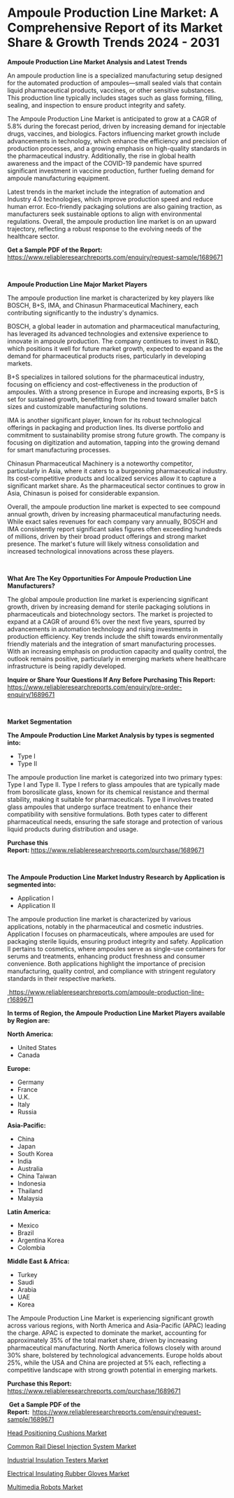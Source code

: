 <p><h1>Ampoule Production Line Market: A Comprehensive Report of its Market Share & Growth Trends 2024 - 2031</h1></p><p><strong>Ampoule Production Line Market Analysis and Latest Trends</strong></p>
<p><p>An ampoule production line is a specialized manufacturing setup designed for the automated production of ampoules—small sealed vials that contain liquid pharmaceutical products, vaccines, or other sensitive substances. This production line typically includes stages such as glass forming, filling, sealing, and inspection to ensure product integrity and safety.</p><p>The Ampoule Production Line Market is anticipated to grow at a CAGR of 5.8% during the forecast period, driven by increasing demand for injectable drugs, vaccines, and biologics. Factors influencing market growth include advancements in technology, which enhance the efficiency and precision of production processes, and a growing emphasis on high-quality standards in the pharmaceutical industry. Additionally, the rise in global health awareness and the impact of the COVID-19 pandemic have spurred significant investment in vaccine production, further fueling demand for ampoule manufacturing equipment.</p><p>Latest trends in the market include the integration of automation and Industry 4.0 technologies, which improve production speed and reduce human error. Eco-friendly packaging solutions are also gaining traction, as manufacturers seek sustainable options to align with environmental regulations. Overall, the ampoule production line market is on an upward trajectory, reflecting a robust response to the evolving needs of the healthcare sector.</p></p>
<p><strong>Get a Sample PDF of the Report:&nbsp;</strong> <a href="https://www.reliableresearchreports.com/enquiry/request-sample/1689671?utm_campaign=112&utm_medium=2&utm_source=Github&utm_content=ia&utm_term=19102024&utm_id=ampoule-production-line">https://www.reliableresearchreports.com/enquiry/request-sample/1689671</a></p>
<p>&nbsp;</p>
<p><strong>Ampoule Production Line Major Market Players</strong></p>
<p><p>The ampoule production line market is characterized by key players like BOSCH, B+S, IMA, and Chinasun Pharmaceutical Machinery, each contributing significantly to the industry's dynamics. </p><p>BOSCH, a global leader in automation and pharmaceutical manufacturing, has leveraged its advanced technologies and extensive experience to innovate in ampoule production. The company continues to invest in R&D, which positions it well for future market growth, expected to expand as the demand for pharmaceutical products rises, particularly in developing markets.</p><p>B+S specializes in tailored solutions for the pharmaceutical industry, focusing on efficiency and cost-effectiveness in the production of ampoules. With a strong presence in Europe and increasing exports, B+S is set for sustained growth, benefitting from the trend toward smaller batch sizes and customizable manufacturing solutions.</p><p>IMA is another significant player, known for its robust technological offerings in packaging and production lines. Its diverse portfolio and commitment to sustainability promise strong future growth. The company is focusing on digitization and automation, tapping into the growing demand for smart manufacturing processes.</p><p>Chinasun Pharmaceutical Machinery is a noteworthy competitor, particularly in Asia, where it caters to a burgeoning pharmaceutical industry. Its cost-competitive products and localized services allow it to capture a significant market share. As the pharmaceutical sector continues to grow in Asia, Chinasun is poised for considerable expansion.</p><p>Overall, the ampoule production line market is expected to see compound annual growth, driven by increasing pharmaceutical manufacturing needs. While exact sales revenues for each company vary annually, BOSCH and IMA consistently report significant sales figures often exceeding hundreds of millions, driven by their broad product offerings and strong market presence. The market's future will likely witness consolidation and increased technological innovations across these players.</p></p>
<p>&nbsp;</p>
<p><strong>What Are The Key Opportunities For Ampoule Production Line Manufacturers?</strong></p>
<p><p>The global ampoule production line market is experiencing significant growth, driven by increasing demand for sterile packaging solutions in pharmaceuticals and biotechnology sectors. The market is projected to expand at a CAGR of around 6% over the next five years, spurred by advancements in automation technology and rising investments in production efficiency. Key trends include the shift towards environmentally friendly materials and the integration of smart manufacturing processes. With an increasing emphasis on production capacity and quality control, the outlook remains positive, particularly in emerging markets where healthcare infrastructure is being rapidly developed.</p></p>
<p><strong>Inquire or Share Your Questions If Any Before Purchasing This Report:</strong> <a href="https://www.reliableresearchreports.com/enquiry/pre-order-enquiry/1689671?utm_campaign=112&utm_medium=2&utm_source=Github&utm_content=ia&utm_term=19102024&utm_id=ampoule-production-line">https://www.reliableresearchreports.com/enquiry/pre-order-enquiry/1689671</a></p>
<p>&nbsp;</p>
<p><strong>Market Segmentation</strong></p>
<p><strong>The Ampoule Production Line Market Analysis by types is segmented into:</strong></p>
<p><ul><li>Type I</li><li>Type II</li></ul></p>
<p><p>The ampoule production line market is categorized into two primary types: Type I and Type II. Type I refers to glass ampoules that are typically made from borosilicate glass, known for its chemical resistance and thermal stability, making it suitable for pharmaceuticals. Type II involves treated glass ampoules that undergo surface treatment to enhance their compatibility with sensitive formulations. Both types cater to different pharmaceutical needs, ensuring the safe storage and protection of various liquid products during distribution and usage.</p></p>
<p><strong>Purchase this Report:&nbsp;</strong><a href="https://www.reliableresearchreports.com/purchase/1689671?utm_campaign=112&utm_medium=2&utm_source=Github&utm_content=ia&utm_term=19102024&utm_id=ampoule-production-line">https://www.reliableresearchreports.com/purchase/1689671</a></p>
<p>&nbsp;</p>
<p><strong>The Ampoule Production Line Market Industry Research by Application is segmented into:</strong></p>
<p><ul><li>Application I</li><li>Application II</li></ul></p>
<p><p>The ampoule production line market is characterized by various applications, notably in the pharmaceutical and cosmetic industries. Application I focuses on pharmaceuticals, where ampoules are used for packaging sterile liquids, ensuring product integrity and safety. Application II pertains to cosmetics, where ampoules serve as single-use containers for serums and treatments, enhancing product freshness and consumer convenience. Both applications highlight the importance of precision manufacturing, quality control, and compliance with stringent regulatory standards in their respective markets.</p></p>
<p><a href="https://www.reliableresearchreports.com/ampoule-production-line-r1689671?utm_campaign=112&utm_medium=2&utm_source=Github&utm_content=ia&utm_term=19102024&utm_id=ampoule-production-line">&nbsp;https://www.reliableresearchreports.com/ampoule-production-line-r1689671</a></p>
<p><strong>In terms of Region, the Ampoule Production Line Market Players available by Region are:</strong></p>
<p>
    <p> <strong> North America: </strong>
        <ul>
            <li>United States</li>
            <li>Canada</li>
        </ul>
        </p> 
    <p> <strong> Europe: </strong>
        <ul>
            <li>Germany</li>
            <li>France</li>
            <li>U.K.</li>
            <li>Italy</li>
            <li>Russia</li>
        </ul>
        </p> 
    <p> <strong> Asia-Pacific: </strong>
        <ul>
            <li>China</li>
            <li>Japan</li>
            <li>South Korea</li>
            <li>India</li>
            <li>Australia</li>
            <li>China Taiwan</li>
            <li>Indonesia</li>
            <li>Thailand</li>
            <li>Malaysia</li>
        </ul>
        </p> 
    <p> <strong> Latin America: </strong>
        <ul>
            <li>Mexico</li>
            <li>Brazil</li>
            <li>Argentina Korea</li>
            <li>Colombia</li>
        </ul>
        </p> 
    <p> <strong> Middle East & Africa: </strong>
        <ul>
            <li>Turkey</li>
            <li>Saudi</li>
            <li>Arabia</li>
            <li>UAE</li>
            <li>Korea</li>
        </ul>
    </p>
    </p>
<p><p>The Ampoule Production Line Market is experiencing significant growth across various regions, with North America and Asia-Pacific (APAC) leading the charge. APAC is expected to dominate the market, accounting for approximately 35% of the total market share, driven by increasing pharmaceutical manufacturing. North America follows closely with around 30% share, bolstered by technological advancements. Europe holds about 25%, while the USA and China are projected at 5% each, reflecting a competitive landscape with strong growth potential in emerging markets.</p></p>
<p><strong>Purchase this Report: </strong><a href="https://www.reliableresearchreports.com/purchase/1689671?utm_campaign=112&utm_medium=2&utm_source=Github&utm_content=ia&utm_term=19102024&utm_id=ampoule-production-line">https://www.reliableresearchreports.com/purchase/1689671</a></p>
<p>&nbsp;<strong>Get a Sample PDF of the Report:&nbsp;&nbsp;</strong><a href="https://www.reliableresearchreports.com/enquiry/request-sample/1689671?utm_campaign=112&utm_medium=2&utm_source=Github&utm_content=ia&utm_term=19102024&utm_id=ampoule-production-line">https://www.reliableresearchreports.com/enquiry/request-sample/1689671</a></p>
<p><strong></strong></p>
<p><p><a href="https://github.com/poppeotabedvo5/Market-Research-Report-List-1/blob/main/head-positioning-cushions-market.md?utm_campaign=112&utm_medium=2&utm_source=Github&utm_content=ia&utm_term=19102024&utm_id=ampoule-production-line">Head Positioning Cushions Market</a></p><p><a href="https://github.com/inouyeaowaugh3/Market-Research-Report-List-1/blob/main/common-rail-diesel-injection-system-market.md?utm_campaign=112&utm_medium=2&utm_source=Github&utm_content=ia&utm_term=19102024&utm_id=ampoule-production-line">Common Rail Diesel Injection System Market</a></p><p><a href="https://www.linkedin.com/pulse/global-industrial-insulation-testers-market-pulse-trends-cr5af?utm_campaign=112&utm_medium=2&utm_source=Github&utm_content=ia&utm_term=19102024&utm_id=ampoule-production-line">Industrial Insulation Testers Market</a></p><p><a href="https://issuu.com/reportprime-2/docs/electrical-insulating-rubber-gloves_f0005eb4bf7015?utm_campaign=112&utm_medium=2&utm_source=Github&utm_content=ia&utm_term=19102024&utm_id=ampoule-production-line">Electrical Insulating Rubber Gloves Market</a></p><p><a href="https://www.linkedin.com/pulse/multimedia-robots-market-evolution-future-outlook-forecasting-a82bf?utm_campaign=112&utm_medium=2&utm_source=Github&utm_content=ia&utm_term=19102024&utm_id=ampoule-production-line">Multimedia Robots Market</a></p></p>